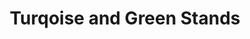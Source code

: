 ---
layout: piece
collection_: jewelry
title: Turqoise and Green Stands
image: turquoise-and-green-stands.jpg
media: Mixed beads, stones
dimensions: 14" full length
description: Turquoise beads with beaded object and mixed beads plus metal findings, beaded and button clasp.
price: $60
---